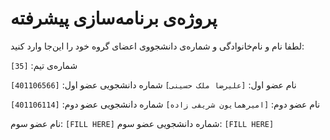 # پروژه‌ی برنامه‌سازی پیشرفته
لطفا نام و نام‌خانوادگی و شماره‌ی دانشجووی اعضای گروه خود را این‌جا وارد کنید:

شماره‌ی تیم: `[35]`

نام عضو اول: `[علیرضا ملک حسینی]`
شماره دانشجویی عضو اول: `[401106566]`

نام عضو دوم: `[امیرهمایون شریفی زاده]`
شماره دانشجویی عضو دوم: `[401106114]`

نام عضو سوم: `[FILL HERE]`
شماره دانشجویی عضو سوم: `[FILL HERE]`

